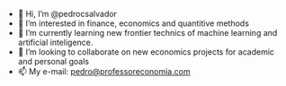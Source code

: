 - 👋 Hi, I’m @pedrocsalvador
- 👀 I’m interested in finance, economics and quantitive methods
- 🌱 I’m currently learning new frontier technics of machine learning and artificial inteligence.
- 💞️ I’m looking to collaborate on new economics projects for academic and personal goals
- 📫 My e-mail: pedro@professoreconomia.com

<!---
pedrocsalvador/pedrocsalvador is a ✨ special ✨ repository with finance and social analyzis.
--->
